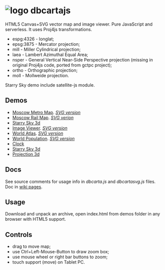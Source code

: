 ![logo](https://raw.githubusercontent.com/egaxegax/dbcartajs/master/img/fav.svg)
dbcartajs
===========

HTML5 Canvas+SVG vector map and image viewer. Pure JavaScript and serverless.
It uses Proj4js transformations.

 * espg:4326 - longlat;
 * epsg:3875 - Mercator projection;
 * mill - Miller Cylindrical projection;
 * laea - Lambert Azimuthal Equal Area;
 * nsper - General Vertical Near-Side Perspective projection (missing in original Proj4js code, ported from gctpc project);
 * ortho - Orthographic projection;
 * moll - Mollweide projection.

Starry Sky demo include satellite-js module.<br>

## Demos

* [Moscow Metro Map](https://egaxegax.github.io/dbcartajs/mosmetro.html). [*SVG version*](https://egaxegax.github.io/dbcartajs/svg/mosmetro.html)
* [Moscow Rail Map](https://egaxegax.github.io/dbcartajs/mosrails.html). [*SVG verion*](https://egaxegax.github.io/dbcartajs/svg/mosrails.html)
* [Starry Sky 3d](https://egaxegax.github.io/dbcartajs/starry.html)
* [Image Viewer](https://egaxegax.github.io/dbcartajs/imgviewer.html). [*SVG version*](https://egaxegax.github.io/dbcartajs/imgviewer.html)
* [World Atlas](https://egaxegax.github.io/dbcartajs/atlas.html). [*SVG version*](https://egaxegax.github.io/dbcartajs/svg/atlas.html)
* [World Population](https://egaxegax.github.io/dbcartajs/usemap.html). [*SVG version*](https://egaxegax.github.io/dbcartajs/svg/usemap.html)
* [Clock](https://egaxegax.github.io/dbcartajs/svg/clock.html)
* [Starry Sky 3d](https://egaxegax.github.io/dbcartajs/sky3d.html)
* [Projection 3d](https://egaxegax.github.io/dbcartajs/map3d.html)

## Docs

See source comments for usage info in *dbcarta.js* and *dbcartasvg.js* files. Doc in [wiki pages](https://github.com/egaxegax/dbcartajs/wiki).

## Usage

Download and unpack an archive, open index.html from demos folder in any browser with HTML5 support.

## Controls

 * drag to move map;
 * use Ctrl+Left-Mouse-Button to draw zoom box;
 * use mouse wheel or right bar buttons to zoom;
 * touch support (move) on Tablet PC.

